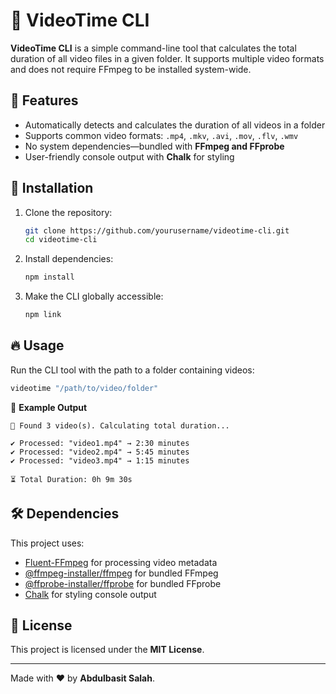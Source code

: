 # 📼 VideoTime CLI

**VideoTime CLI** is a simple command-line tool that calculates the total duration of all video files in a given folder. It supports
multiple video formats and does not require FFmpeg to be installed system-wide.

## 🚀 Features

- Automatically detects and calculates the duration of all videos in a folder
- Supports common video formats: `.mp4`, `.mkv`, `.avi`, `.mov`, `.flv`, `.wmv`
- No system dependencies—bundled with **FFmpeg and FFprobe**
- User-friendly console output with **Chalk** for styling

## 📌 Installation

1. Clone the repository:
   ```sh
   git clone https://github.com/yourusername/videotime-cli.git
   cd videotime-cli
   ```
2. Install dependencies:
   ```sh
   npm install
   ```
3. Make the CLI globally accessible:
   ```sh
   npm link
   ```

## 🔥 Usage

Run the CLI tool with the path to a folder containing videos:

```sh
videotime "/path/to/video/folder"
```

📌 **Example Output**

```
📂 Found 3 video(s). Calculating total duration...

✔ Processed: "video1.mp4" → 2:30 minutes
✔ Processed: "video2.mp4" → 5:45 minutes
✔ Processed: "video3.mp4" → 1:15 minutes

⏳ Total Duration: 0h 9m 30s
```

## 🛠️ Dependencies

This project uses:

- [Fluent-FFmpeg](https://www.npmjs.com/package/fluent-ffmpeg) for processing video metadata
- [@ffmpeg-installer/ffmpeg](https://www.npmjs.com/package/@ffmpeg-installer/ffmpeg) for bundled FFmpeg
- [@ffprobe-installer/ffprobe](https://www.npmjs.com/package/@ffprobe-installer/ffprobe) for bundled FFprobe
- [Chalk](https://www.npmjs.com/package/chalk) for styling console output

## 📝 License

This project is licensed under the **MIT License**.

---

Made with ❤️ by **Abdulbasit Salah**.
